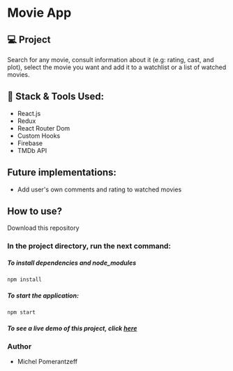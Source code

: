# Movie App

## 💻 Project

Search for any movie, consult information about it (e.g: rating, cast, and plot), select the movie you want and add it to a watchlist or a list of watched movies.

## 🚀 Stack & Tools Used:
- React.js
- Redux
- React Router Dom
- Custom Hooks
- Firebase
- TMDb API

## Future implementations:
-  Add user's own comments and rating to watched movies

## How to use?
Download this repository

### In the project directory, run the next command:

##### To install dependencies and node_modules
```bash
npm install
```

##### To start the application:
```bash
npm start
```

##### To see a live demo of this project, click [here](https://tmdb-movieapp.netlify.app/)

### Author
- Michel Pomerantzeff

